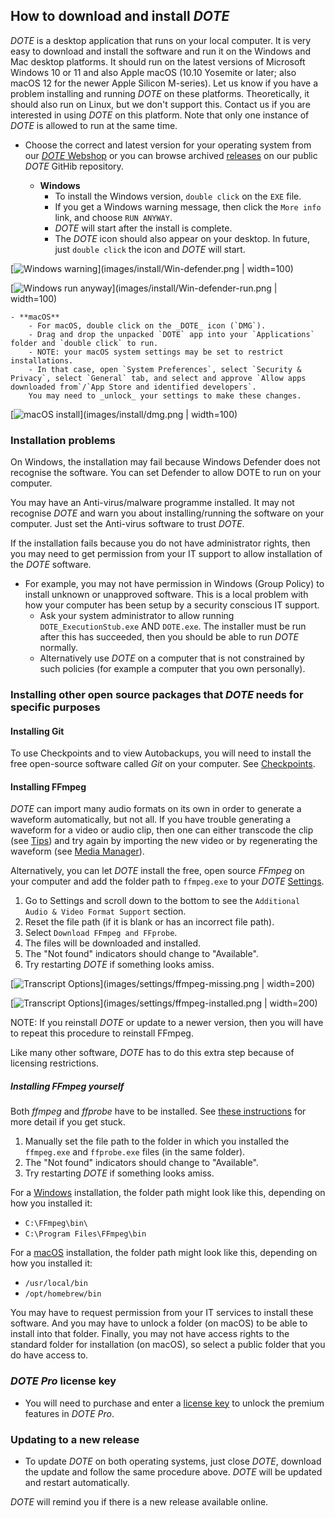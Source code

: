 ## How to download and install _DOTE_

_DOTE_ is a desktop application that runs on your local computer.
It is very easy to download and install the software and run it on the Windows and Mac desktop platforms.
It should run on the latest versions of Microsoft Windows 10 or 11 and also Apple macOS (10.10 Yosemite or later; also macOS 12 for the newer Apple Silicon M-series).
Let us know if you have a problem installing and running _DOTE_ on these platforms.
Theoretically, it should also run on Linux, but we don't support this.
Contact us if you are interested in using _DOTE_ on this platform.
Note that only one instance of _DOTE_ is allowed to run at the same time.

- Choose the correct and latest version for your operating system from our [_DOTE_ Webshop](https://dote.sfx.aau.dk/downloads) or you can browse archived [releases](https://github.com/BigSoftVideo/DOTE/releases) on our public _DOTE_ GitHib repository.

    - **Windows**
        - To install the Windows version, `double click` on the `EXE` file.
        - If you get a Windows warning message, then click the `More info` link, and choose `RUN ANYWAY`.
        - _DOTE_ will start after the install is complete.
        - The _DOTE_ icon should also appear on your desktop.
        In future, just `double click` the icon and _DOTE_ will start.

[![Windows warning](images/install/Win-defender.png)](images/install/Win-defender.png | width=100)

[![Windows run anyway](images/install/Win-defender-run.png)](images/install/Win-defender-run.png | width=100)

    - **macOS**
        - For macOS, double click on the _DOTE_ icon (`DMG`).
        - Drag and drop the unpacked `DOTE` app into your `Applications` folder and `double click` to run.
        - NOTE: your macOS system settings may be set to restrict installations.
        - In that case, open `System Preferences`, select `Security & Privacy`, select `General` tab, and select and approve `Allow apps downloaded from`/`App Store and identified developers`.
        You may need to _unlock_ your settings to make these changes.

[![macOS install](images/install/dmg.png)](images/install/dmg.png | width=100)

### Installation problems <a id='problems'></a>

On Windows, the installation may fail because Windows Defender does not recognise the software.
You can set Defender to allow DOTE to run on your computer.

You may have an Anti-virus/malware programme installed.
It may not recognise _DOTE_ and warn you about installing/running the software on your computer.
Just set the Anti-virus software to trust _DOTE_.

If the installation fails because you do not have administrator rights, then you may need to get permission from your IT support to allow installation of the _DOTE_ software.

- For example, you may not have permission in Windows (Group Policy) to install unknown or unapproved software.
This is a local problem with how your computer has been setup by a security conscious IT support.
    - Ask your system administrator to allow running `DOTE_ExecutionStub.exe` AND `DOTE.exe`.
    The installer must be run after this has succeeded, then you should be able to run _DOTE_ normally.
    - Alternatively use _DOTE_ on a computer that is not constrained by such policies (for example a computer that you own personally).

### Installing other open source packages that _DOTE_ needs for specific purposes

#### Installing Git <a id='git'></a>

To use Checkpoints and to view Autobackups, you will need to install the free open-source software called _Git_ on your computer. See [Checkpoints](versioncontrol.md#setup).

#### Installing FFmpeg <a id='ffmpeg'></a>

_DOTE_ can import many audio formats on its own in order to generate a waveform automatically, but not all.
If you have trouble generating a waveform for a video or audio clip, then one can either transcode the clip (see [Tips](tips.md)) and try again by importing the new video or by regenerating the waveform (see [Media Manager](media.md)).

Alternatively, you can let _DOTE_ install the free, open source _FFmpeg_ on your computer and add the folder path to `ffmpeg.exe` to your _DOTE_ [Settings](settings.md).

1. Go to Settings and scroll down to the bottom to see the `Additional Audio & Video Format Support` section.
2. Reset the file path (if it is blank or has an incorrect file path).
3. Select `Download FFmpeg and FFprobe`.
4. The files will be downloaded and installed.
5. The "Not found" indicators should change to "Available".
6. Try restarting _DOTE_ if something looks amiss.

[![Transcript Options](images/settings/ffmpeg-missing.png)](images/settings/ffmpeg-missing.png | width=200)

[![Transcript Options](images/settings/ffmpeg-installed.png)](images/settings/ffmpeg-installed.png | width=200)

NOTE: If you reinstall _DOTE_ or update to a newer version, then you will have to repeat this procedure to reinstall FFmpeg.

Like many other software, _DOTE_ has to do this extra step because of licensing restrictions.

##### Installing FFmpeg yourself

Both _ffmpeg_ and _ffprobe_ have to be installed.
See [these instructions](https://bbc.github.io/bbcat-orchestration-docs/installation-mac-manual/) for more detail if you get stuck.

1. Manually set the file path to the folder in which you installed the `ffmpeg.exe` and `ffprobe.exe` files (in the same folder).
2. The "Not found" indicators should change to "Available".
3. Try restarting _DOTE_ if something looks amiss.

For a [Windows](https://www.gyan.dev/ffmpeg/builds/ffmpeg-release-essentials.zip) installation, the folder path might look like this, depending on how you installed it:
- `C:\FFmpeg\bin\`
- `C:\Program Files\FFmpeg\bin`

For a [macOS](https://evermeet.cx/ffmpeg/) installation, the folder path might look like this, depending on how you installed it:

- `/usr/local/bin`
- `/opt/homebrew/bin`

You may have to request permission from your IT services to install these software.
And you may have to unlock a folder (on macOS) to be able to install into that folder.
Finally, you may not have access rights to the standard folder for installation (on macOS), so select a public folder that you do have access to.

### _DOTE Pro_ license key

- You will need to purchase and enter a [license key](pro.md#license) to unlock the premium features in _DOTE Pro_.

### Updating to a new release

- To update _DOTE_ on both operating systems, just close _DOTE_, download the update and follow the same procedure above.
_DOTE_ will be updated and restart automatically.

_DOTE_ will remind you if there is a new release available online.
